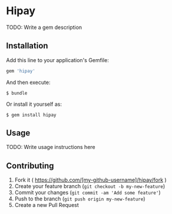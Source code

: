 # Hipay

TODO: Write a gem description

## Installation

Add this line to your application's Gemfile:

```ruby
gem 'hipay'
```

And then execute:

    $ bundle

Or install it yourself as:

    $ gem install hipay

## Usage

TODO: Write usage instructions here

## Contributing

1. Fork it ( https://github.com/[my-github-username]/hipay/fork )
2. Create your feature branch (`git checkout -b my-new-feature`)
3. Commit your changes (`git commit -am 'Add some feature'`)
4. Push to the branch (`git push origin my-new-feature`)
5. Create a new Pull Request
